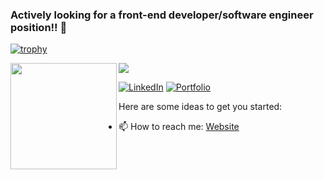 ### Actively looking for a front-end developer/software engineer position!! 👋

[![trophy](https://github-profile-trophy.vercel.app/?username=alangeek)](https://github.com/alangeek/github-profile-trophy)

<div>
  <img height="170" align="left" src="https://github-readme-stats.vercel.app/api?username=alangeek&count_private=true&include_all_commits=true" />
  <img src="https://github-readme-stats.vercel.app/api/top-langs/?username=alangeek&layout=compact" />
</div>

[![LinkedIn](https://img.icons8.com/plasticine/160/000000/linkedin.png)](https://www.linkedin.com/in/alan-christian)
[![Portfolio](https://img.icons8.com/plasticine/160/000000/box.png)](https://alanchristian.co/)



Here are some ideas to get you started:

- 📫 How to reach me: [Website](https://alanchristian.co/)


